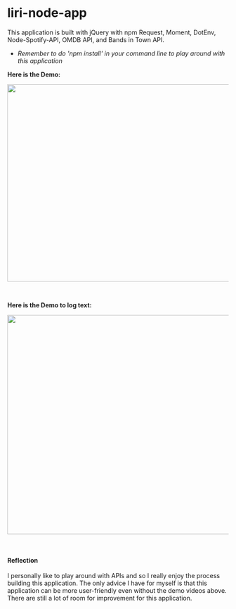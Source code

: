 # liri-node-app

This application is built with jQuery with npm Request, Moment, DotEnv, Node-Spotify-API, OMDB API, and Bands in Town API. 

* _Remember to do 'npm install' in your command line to play around with this application_

**Here is the Demo:**

<div align="center"><img src="https://github.com/ngl4/liri-node-app/blob/master/liri-node-app.gif" width="750" height="450"></div>

&nbsp;

**Here is the Demo to log text:** 

<div align="center"><img src="https://github.com/ngl4/liri-node-app/blob/master/log.gif" width="519" height="500"></div>

&nbsp;

#### Reflection
I personally like to play around with APIs and so I really enjoy the process building this application. The only advice I have for myself is that this application can be more user-friendly even without the demo videos above. There are still a lot of room for improvement for this application.


